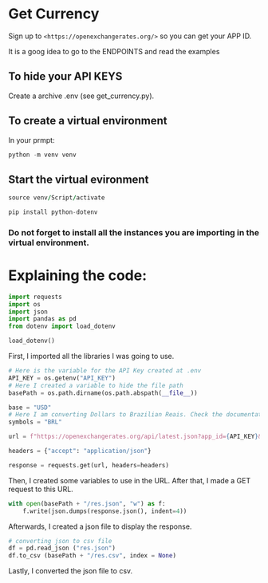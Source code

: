 # Get Currency

Sign up to `<https://openexchangerates.org/>` so you can get your APP ID.

It is a goog idea to go to the ENDPOINTS and read the examples

## To hide your API KEYS

Create a archive .env (see get_currency.py).

## To create a virtual environment
In your prmpt:

```python
python -m venv venv
```
## Start the virtual evironment

```for windows
source venv/Script/activate
```

```python
pip install python-dotenv
```

### Do not forget to install all the instances you are importing in the virtual environment.

# Explaining the code:
```python
import requests
import os 
import json
import pandas as pd
from dotenv import load_dotenv

load_dotenv()
```
First, I imported all the libraries I was going to use. 

```python
# Here is the variable for the API Key created at .env
API_KEY = os.getenv("API_KEY")
# Here I created a variable to hide the file path
basePath = os.path.dirname(os.path.abspath(__file__))

base = "USD"
# Here I am converting Dollars to Brazilian Reais. Check the documentation to see what kind of rates you would need.
symbols = "BRL"

url = f"https://openexchangerates.org/api/latest.json?app_id={API_KEY}&base={base}&symbols={symbols}&prettyprint=false&show_alternative=false"

headers = {"accept": "application/json"}

response = requests.get(url, headers=headers)
```
Then, I created some variables to use in the URL. After that, I made a GET request to this URL.

```python
with open(basePath + "/res.json", "w") as f:
    f.write(json.dumps(response.json(), indent=4))

```
Afterwards, I created a json file to display the response.

```python
# converting json to csv file
df = pd.read_json ("res.json")
df.to_csv (basePath + "/res.csv", index = None)
```

Lastly, I converted the json file to csv.
